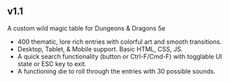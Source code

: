 ## v1.1
A custom wild magic table for Dungeons &amp; Dragons 5e
- 400 thematic, lore rich entries with colorful art and smooth transitions.
- Desktop, Tablet, & Mobile support. Basic HTML, CSS, JS.
- A quick search functionality (button or Ctrl-F/Cmd-F) with togglable UI state or ESC key to exit.
- A functioning die to roll through the entries with 30 possible sounds.
